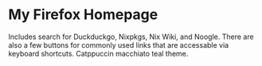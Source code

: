 # My Firefox Homepage

Includes search for Duckduckgo, Nixpkgs, Nix Wiki, and Noogle. There are also a few buttons for commonly used links that are accessable via keyboard shortcuts. Catppuccin macchiato teal theme.
